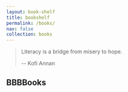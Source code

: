 ```yaml
---
layout: book-shelf
title: bookshelf
permalink: /books/
nav: false
collection: books
---
```


> Literacy is a bridge from misery to hope.
>
> -- Kofi Annan

## BBBBooks
